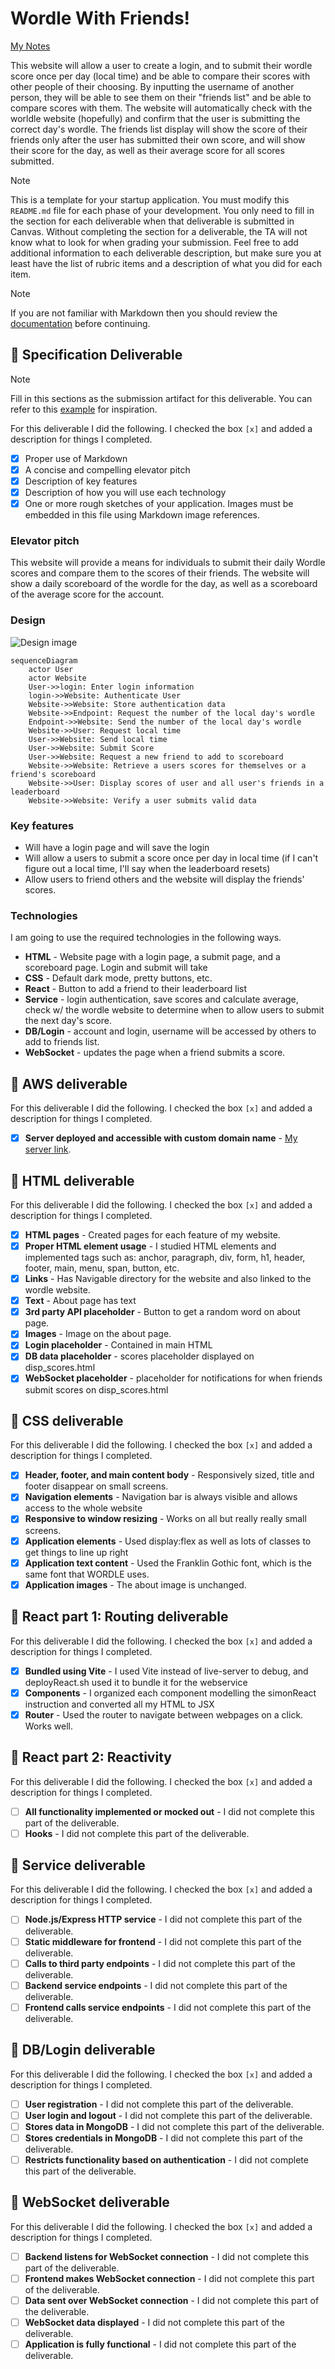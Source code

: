# Wordle With Friends!

[My Notes](notes.md)

This website will allow a user to create a login, and to submit their wordle score once per day (local time) and be able to compare their scores with other people of their choosing. By inputting the username of another person, they will be able to see them on their "friends list" and be able to compare scores with them. The website will automatically check with the worldle website (hopefully) and confirm that the user is submitting the correct day's wordle. The friends list display will show the score of their friends only after the user has submitted their own score, and will show their score for the day, as well as their average score for all scores submitted.


> [!NOTE]
>  This is a template for your startup application. You must modify this `README.md` file for each phase of your development. You only need to fill in the section for each deliverable when that deliverable is submitted in Canvas. Without completing the section for a deliverable, the TA will not know what to look for when grading your submission. Feel free to add additional information to each deliverable description, but make sure you at least have the list of rubric items and a description of what you did for each item.

> [!NOTE]
>  If you are not familiar with Markdown then you should review the [documentation](https://docs.github.com/en/get-started/writing-on-github/getting-started-with-writing-and-formatting-on-github/basic-writing-and-formatting-syntax) before continuing.

## 🚀 Specification Deliverable

> [!NOTE]
>  Fill in this sections as the submission artifact for this deliverable. You can refer to this [example](https://github.com/webprogramming260/startup-example/blob/main/README.md) for inspiration.

For this deliverable I did the following. I checked the box `[x]` and added a description for things I completed.

- [X] Proper use of Markdown
- [X] A concise and compelling elevator pitch
- [X] Description of key features
- [X] Description of how you will use each technology
- [X] One or more rough sketches of your application. Images must be embedded in this file using Markdown image references.

### Elevator pitch

This website will provide a means for individuals to submit their daily Wordle scores and compare them to the scores of their friends. The website will show a daily scoreboard of the wordle for the day, as well as a scoreboard of the average score for the account.

### Design

![Design image](Rough_Sketch.jpg)



```mermaid
sequenceDiagram
    actor User
    actor Website
    User->>login: Enter login information
    login->>Website: Authenticate User
    Website->>Website: Store authentication data
    Website->>Endpoint: Request the number of the local day's wordle
    Endpoint->>Website: Send the number of the local day's wordle
    Website->>User: Request local time
    User->>Website: Send local time
    User->>Website: Submit Score
    User->>Website: Request a new friend to add to scoreboard
    Website->>Website: Retrieve a users scores for themselves or a friend's scoreboard
    Website->>User: Display scores of user and all user's friends in a leaderboard
    Website->>Website: Verify a user submits valid data
```

### Key features

- Will have a login page and will save the login
- Will allow a users to submit a score once per day in local time (if I can't figure out a local time, I'll say when the leaderboard resets)
- Allow users to friend others and the website will display the friends' scores.

### Technologies

I am going to use the required technologies in the following ways.

- **HTML** - Website page with a login page, a submit page, and a scoreboard page. Login and submit will take
- **CSS** - Default dark mode, pretty buttons, etc.
- **React** - Button to add a friend to their leaderboard list
- **Service** - login authentication, save scores and calculate average, check w/ the wordle website to determine when to allow users to submit the next day's score.
- **DB/Login** - account and login, username will be accessed by others to add to friends list.
- **WebSocket** - updates the page when a friend submits a score.

## 🚀 AWS deliverable

For this deliverable I did the following. I checked the box `[x]` and added a description for things I completed.

- [X] **Server deployed and accessible with custom domain name** - [My server link](https://yourdomainnamehere.click).

## 🚀 HTML deliverable

For this deliverable I did the following. I checked the box `[x]` and added a description for things I completed.

- [X] **HTML pages** - Created pages for each feature of my website.
- [X] **Proper HTML element usage** - I studied HTML elements and implemented tags such as: anchor, paragraph, div, form, h1, header, footer, main, menu, span, button, etc.
- [X] **Links** - Has Navigable directory for the website and also linked to the wordle website.
- [X] **Text** - About page has text
- [X] **3rd party API placeholder** - Button to get a random word on about page.
- [X] **Images** - Image on the about page.
- [X] **Login placeholder** - Contained in main HTML
- [X] **DB data placeholder** - scores placeholder displayed on disp_scores.html
- [X] **WebSocket placeholder** - placeholder for notifications for when friends submit scores on disp_scores.html

## 🚀 CSS deliverable

For this deliverable I did the following. I checked the box `[x]` and added a description for things I completed.

- [X] **Header, footer, and main content body** - Responsively sized, title and footer disappear on small screens.
- [X] **Navigation elements** - Navigation bar is always visible and allows access to the whole website
- [X] **Responsive to window resizing** - Works on all but really really small screens.
- [X] **Application elements** - Used display:flex as well as lots of classes to get things to line up right
- [X] **Application text content** - Used the Franklin Gothic font, which is the same font that WORDLE uses.
- [X] **Application images** - The about image is unchanged.

## 🚀 React part 1: Routing deliverable

For this deliverable I did the following. I checked the box `[x]` and added a description for things I completed.

- [X] **Bundled using Vite** - I used Vite instead of live-server to debug, and deployReact.sh used it to bundle it for the webservice
- [X] **Components** - I organized each component modelling the simonReact instruction and converted all my HTML to JSX
- [X] **Router** - Used the router to navigate between webpages on a click. Works well.

## 🚀 React part 2: Reactivity

For this deliverable I did the following. I checked the box `[x]` and added a description for things I completed.

- [ ] **All functionality implemented or mocked out** - I did not complete this part of the deliverable.
- [ ] **Hooks** - I did not complete this part of the deliverable.

## 🚀 Service deliverable

For this deliverable I did the following. I checked the box `[x]` and added a description for things I completed.

- [ ] **Node.js/Express HTTP service** - I did not complete this part of the deliverable.
- [ ] **Static middleware for frontend** - I did not complete this part of the deliverable.
- [ ] **Calls to third party endpoints** - I did not complete this part of the deliverable.
- [ ] **Backend service endpoints** - I did not complete this part of the deliverable.
- [ ] **Frontend calls service endpoints** - I did not complete this part of the deliverable.

## 🚀 DB/Login deliverable

For this deliverable I did the following. I checked the box `[x]` and added a description for things I completed.

- [ ] **User registration** - I did not complete this part of the deliverable.
- [ ] **User login and logout** - I did not complete this part of the deliverable.
- [ ] **Stores data in MongoDB** - I did not complete this part of the deliverable.
- [ ] **Stores credentials in MongoDB** - I did not complete this part of the deliverable.
- [ ] **Restricts functionality based on authentication** - I did not complete this part of the deliverable.

## 🚀 WebSocket deliverable

For this deliverable I did the following. I checked the box `[x]` and added a description for things I completed.

- [ ] **Backend listens for WebSocket connection** - I did not complete this part of the deliverable.
- [ ] **Frontend makes WebSocket connection** - I did not complete this part of the deliverable.
- [ ] **Data sent over WebSocket connection** - I did not complete this part of the deliverable.
- [ ] **WebSocket data displayed** - I did not complete this part of the deliverable.
- [ ] **Application is fully functional** - I did not complete this part of the deliverable.
